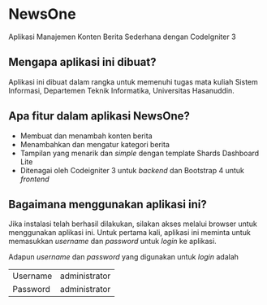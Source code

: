 # NewsOne
Aplikasi Manajemen Konten Berita Sederhana dengan CodeIgniter 3

## Mengapa aplikasi ini dibuat?
<p>Aplikasi ini dibuat dalam rangka untuk memenuhi tugas mata kuliah Sistem Informasi, Departemen Teknik Informatika, Universitas Hasanuddin.</p>

## Apa fitur dalam aplikasi NewsOne?
<ul>
  <li>Membuat dan menambah konten berita</li>
  <li>Menambahkan dan mengatur kategori berita</li>
  <li>Tampilan yang menarik dan <i>simple</i> dengan template Shards Dashboard Lite</li>
  <li>Ditenagai oleh Codeigniter 3 untuk <i>backend</i> dan Bootstrap 4 untuk <i>frontend</i></li>
</ul>

## Bagaimana menggunakan aplikasi ini?
<p>Jika instalasi telah berhasil dilakukan, silakan akses melalui browser untuk menggunakan aplikasi ini. Untuk pertama kali, aplikasi ini meminta untuk memasukkan <i>username</i> dan <i>password</i> untuk <i>login</i> ke aplikasi.</p>
<p>Adapun <i>username</i> dan <i>password</i> yang digunakan untuk <i>login</i> adalah</p>
<table>
  <tr>
    <td>Username</td>
    <td>administrator</td>
  </tr>
  <tr>
    <td>Password</td>
    <td>administrator</td>
  </tr>
 </table>

